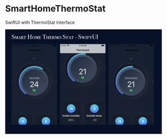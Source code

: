 # SmartHomeThermoStat
 SwiftUI with ThermoStat Interface

<img src="https://raw.githubusercontent.com/xiaoyuanlv/SmartHomeThermostat/main/cover.png" width="700px" height="auto" />
